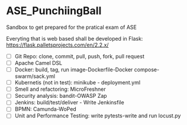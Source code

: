 # ASE_PunchiingBall
Sandbox to get prepared for the pratical exam of ASE

Everyting that is web based shall be developed in Flask: https://flask.palletsprojects.com/en/2.2.x/

- [ ] Git Repo: clone, commit, pull, push, fork, pull request 
- [ ] Apache Camel DSL
- [ ] Docker: build, tag, run image-Dockerfile-Docker compose- swarm/sack.yml
- [ ] Kubernetis (not in test): minikube - deployment.yml
- [ ] Smell and refactoring: MicroFreshner 
- [ ] Security analysis: bandit-OWASP Zap
- [ ] Jenkins: build/test/deliver - Write Jenkinsfile
- [ ] BPMN: Camunda-WoPed
- [ ] Unit and Performance Testing: write pytests-write and run locust.py 
